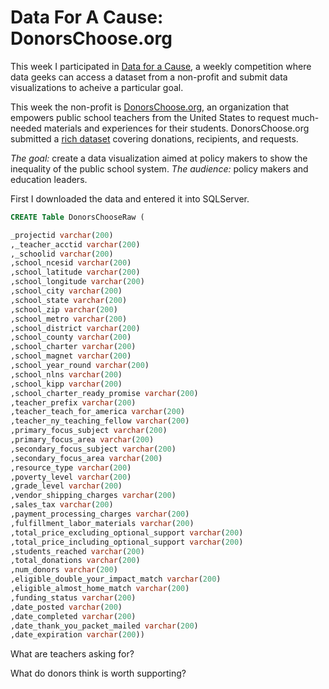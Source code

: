 # Data For A Cause: DonorsChoose.org

This week I participated in [Data for a Cause](http://www.olgatsubiks.com/data-for-a-cause), a weekly competition where data geeks can access a dataset from a non-profit and submit data visualizations to acheive a particular goal. 

This week the non-profit is [DonorsChoose.org](https://www.donorschoose.org/?utm_source=Data+for+a+cause+challenge&utm_campaign=1bd1a1722d-Data_for_a_cause_Start_2_20_2017&utm_medium=email&utm_term=0_8d5c6df296-1bd1a1722d-165586173), an organization that empowers public school teachers from the United States to request much-needed materials and experiences for their students. DonorsChoose.org submitted a [rich dataset](https://gallery.mailchimp.com/ee9380403e469486e9da3ef97/files/77da6d68-7a94-466c-878b-c0564cd0390b/DonorsChoose.org_Data_Layout.pdf?utm_source=Data+for+a+cause+challenge&utm_campaign=1bd1a1722d-Data_for_a_cause_Start_2_20_2017&utm_medium=email&utm_term=0_8d5c6df296-1bd1a1722d-165586173) covering donations, recipients, and requests.

*The goal:* create a data visualization aimed at policy makers to show the inequality of the public school system.
*The audience:* policy makers and education leaders.


First I downloaded the data and entered it into SQLServer.

```sql
CREATE Table DonorsChooseRaw (

_projectid varchar(200)
,_teacher_acctid varchar(200)
,_schoolid varchar(200)
,school_ncesid varchar(200)
,school_latitude varchar(200)
,school_longitude varchar(200)
,school_city varchar(200)
,school_state varchar(200)
,school_zip varchar(200)
,school_metro varchar(200)
,school_district varchar(200)
,school_county varchar(200)
,school_charter varchar(200)
,school_magnet varchar(200)
,school_year_round varchar(200)
,school_nlns varchar(200)
,school_kipp varchar(200)
,school_charter_ready_promise varchar(200)
,teacher_prefix varchar(200)
,teacher_teach_for_america varchar(200)
,teacher_ny_teaching_fellow varchar(200)
,primary_focus_subject varchar(200)
,primary_focus_area varchar(200)
,secondary_focus_subject varchar(200)
,secondary_focus_area varchar(200)
,resource_type varchar(200)
,poverty_level varchar(200)
,grade_level varchar(200)
,vendor_shipping_charges varchar(200)
,sales_tax varchar(200)
,payment_processing_charges varchar(200)
,fulfillment_labor_materials varchar(200)
,total_price_excluding_optional_support varchar(200)
,total_price_including_optional_support varchar(200)
,students_reached varchar(200)
,total_donations varchar(200)
,num_donors varchar(200)
,eligible_double_your_impact_match varchar(200)
,eligible_almost_home_match varchar(200)
,funding_status varchar(200)
,date_posted varchar(200)
,date_completed varchar(200)
,date_thank_you_packet_mailed varchar(200)
,date_expiration varchar(200))
```




What are teachers asking for?

What do donors think is worth supporting?